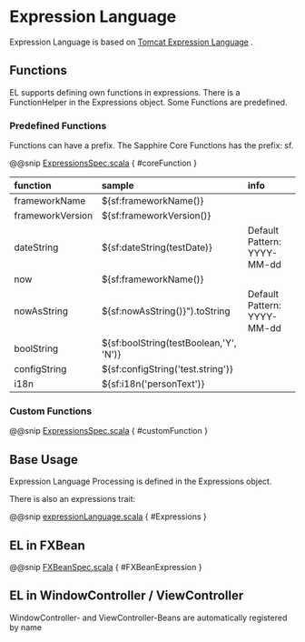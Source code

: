# Expression Language

Expression Language is based on [Tomcat Expression Language](https://tomcat.apache.org/tomcat-8.0-doc/elapi/index.html) .

## Functions

EL supports defining own functions in expressions. There is a FunctionHelper in
the Expressions object. Some Functions are predefined.

### Predefined Functions

Functions can have a prefix. The Sapphire Core Functions has the prefix: sf.

@@snip [ExpressionsSpec.scala](../../../../../src/test/scala/com/sfxcode/sapphire/core/el/ExpressionsSpec.scala) { #coreFunction }


| function         | sample                                 | info                        |
|:-----------------|:---------------------------------------|:----------------------------|
| frameworkName    | ${sf:frameworkName()}                  |                             |
| frameworkVersion | ${sf:frameworkVersion()}               |                             |
| dateString       | ${sf:dateString(testDate)}             | Default Pattern: YYYY-MM-dd |
| now              | ${sf:frameworkName()}                  |                             |
| nowAsString      | ${sf:nowAsString()}").toString         | Default Pattern: YYYY-MM-dd |
| boolString       | ${sf:boolString(testBoolean,'Y', 'N')} |                             |
| configString     | ${sf:configString('test.string')}      |                             |
| i18n             | ${sf:i18n('personText')}               |                             |


### Custom Functions

@@snip [ExpressionsSpec.scala](../../../../../src/test/scala/com/sfxcode/sapphire/core/el/ExpressionsSpec.scala) { #customFunction }

## Base Usage

Expression Language Processing is defined in the Expressions object.

There is also an expressions trait:

@@snip [expressionLanguage.scala](../../../../../src/main/scala/com/sfxcode/sapphire/core/el/expressionLanguage.scala) { #Expressions }

## EL in FXBean

@@snip [FXBeanSpec.scala](../../../../../src/test/scala/com/sfxcode/sapphire/core/value/FXBeanSpec.scala) { #FXBeanExpression }


## EL in WindowController / ViewController

WindowController- and ViewController-Beans are automatically registered by name


